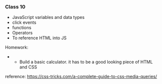 ### Class 10
* JavaScript variables and data types
* click events
* functions 
* Operators
* To reference HTML into JS


Homework:
* - Build a basic calculator. it has to be a good looking piece of HTML and CSS
    
reference:
https://css-tricks.com/a-complete-guide-to-css-media-queries/





